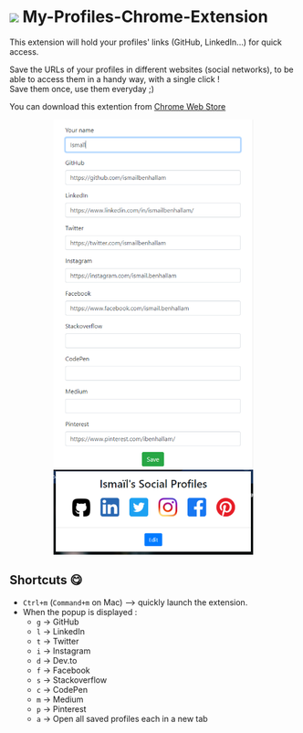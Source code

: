 # <img src="https://user-images.githubusercontent.com/36603897/125962426-6350ac6b-36a8-4bef-86dc-704d4afb261c.png" width="40"/> My-Profiles-Chrome-Extension

This extension will hold your profiles' links (GitHub, LinkedIn...) for quick access.

Save the URLs of your profiles in different websites (social networks), to be able to access them in a handy way, with a single click !  
Save them once, use them everyday ;)

You can download this extention from [Chrome Web Store](https://chrome.google.com/webstore/detail/my-profiles/cglodpgmmhfodebodfpmhgjpjkglpecf)

<p align="center">
  <img src="./screenshots/1.png" width="350" alt="Screenshot 1" /><br/>
  <img src="screenshots/2.png" width="350" alt="Screenshot 2" />
</p>

## Shortcuts :yum:

- `Ctrl+m` (`Command+m` on Mac) --> quickly launch the extension.
- When the popup is displayed :
  - `g` -> GitHub
  - `l` -> LinkedIn
  - `t` -> Twitter
  - `i` -> Instagram
  - `d` -> Dev.to
  - `f` -> Facebook
  - `s` -> Stackoverflow
  - `c` -> CodePen
  - `m` -> Medium
  - `p` -> Pinterest
  - `a` -> Open all saved profiles each in a new tab
